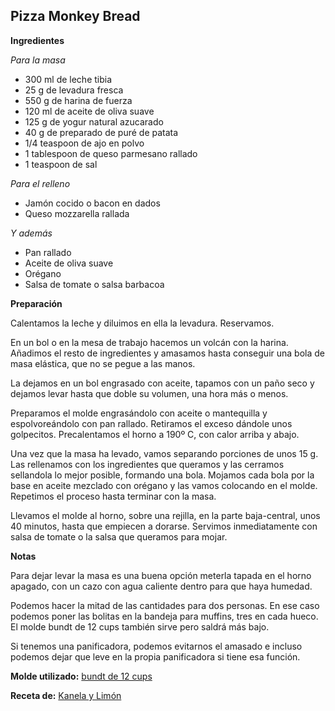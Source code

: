 ## Pizza Monkey Bread

**Ingredientes**

*Para la masa*

- 300 ml de leche tibia 
- 25 g de levadura fresca
- 550 g de harina de fuerza
- 120 ml de aceite de oliva suave
- 125 g de yogur natural azucarado
- 40 g de preparado de puré de patata
- 1/4 teaspoon de ajo en polvo
- 1 tablespoon de queso parmesano rallado
- 1 teaspoon de sal

*Para el relleno*

- Jamón cocido o bacon en dados
- Queso mozzarella rallada

*Y además*

- Pan rallado
- Aceite de oliva suave
- Orégano
- Salsa de tomate o salsa barbacoa

**Preparación**

Calentamos la leche y diluimos en ella la levadura. Reservamos.

En un bol o en la mesa de trabajo hacemos un volcán con la harina. Añadimos el resto de ingredientes y amasamos hasta conseguir una bola de masa elástica, que no se pegue a las manos.

La dejamos en un bol engrasado con aceite, tapamos con un paño seco y dejamos levar hasta que doble su volumen, una hora más o menos.

Preparamos el molde engrasándolo con aceite o mantequilla y espolvoreándolo con pan rallado. Retiramos el exceso dándole unos golpecitos. Precalentamos el horno a 190º C, con calor arriba y abajo.

Una vez que la masa ha levado, vamos separando porciones de unos 15 g. Las rellenamos con los ingredientes que queramos y las cerramos sellandola lo mejor posible, formando una bola. Mojamos cada bola por la base en aceite mezclado con orégano y las vamos colocando en el molde. Repetimos el proceso hasta terminar con la masa.

Llevamos el molde al horno, sobre una rejilla, en la parte baja-central, unos 40 minutos, hasta que empiecen a dorarse. Servimos inmediatamente con salsa de tomate o la salsa que queramos para mojar.

**Notas**

Para dejar levar la masa es una buena opción meterla tapada en el horno apagado, con un cazo con agua caliente dentro para que haya humedad.

Podemos hacer la mitad de las cantidades para dos personas. En ese caso podemos poner las bolitas en la bandeja para muffins, tres en cada hueco. El molde bundt de 12 cups también sirve pero saldrá más bajo.

Si tenemos una panificadora, podemos evitarnos el amasado e incluso podemos dejar que leve en la propia panificadora si tiene esa función.

**Molde utilizado:** [bundt de 12 cups](../../moldes-y-utensilios.md)

**Receta de:** [Kanela y Limón](http://kanelaylimon.blogspot.com/2012/02/pizza-monkey-bread.html)